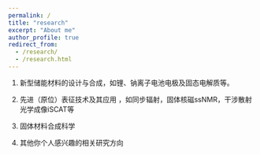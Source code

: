 ```yaml
---
permalink: /
title: "research"
excerpt: "About me"
author_profile: true
redirect_from: 
  - /research/
  - /research.html
---
```


1. 新型储能材料的设计与合成，如锂、钠离子电池电极及固态电解质等。
![]()

1. 先进（原位）表征技术及其应用 ，如同步辐射，固体核磁ssNMR，干涉散射光学成像iSCAT等
![]()


1. 固体材料合成科学
![]()


1. 其他你个人感兴趣的相关研究方向




